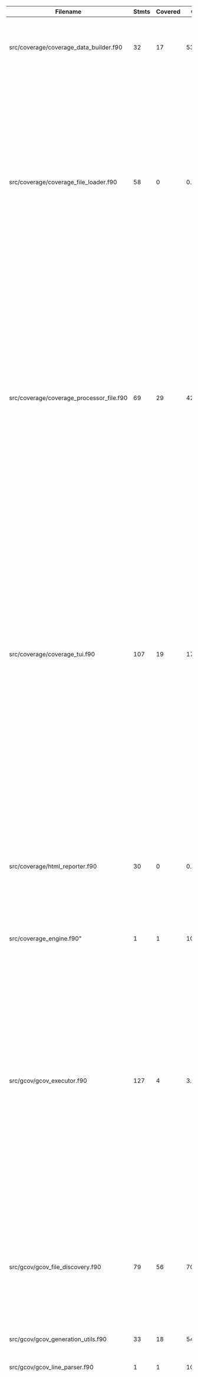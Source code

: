| Filename | Stmts | Covered | Cover | Missing |
|----------|-------|---------|-------|---------|
| src/coverage/coverage_data_builder.f90 | 32 | 17 | 53.12% | 32, 42, 51, 53, 56-57, 60-61, 64-65, 68, 70-71, 80, 82 |
| src/coverage/coverage_file_loader.f90 | 58 | 0 | 0.00% | 13, 22, 24-25, 27, 30-33, 36, 40-43, 47-51, 55, 58, 61-64, 66-68, 71-72, 74, 78-79, 81-82, 85, 95-96, 99-101, 104-105, 109-111, 114-118, 120, 123-125, 127-128, 130 |
| src/coverage/coverage_processor_file.f90 | 69 | 29 | 42.03% | 40-41, 44, 49, 52-53, 61, 64-65, 67, 71, 93, 96-98, 106, 108, 110, 121-122, 124, 136-137, 139-141, 143-144, 148, 155-156, 158-159, 165-166, 169-171, 173, 180 |
| src/coverage/coverage_tui.f90 | 107 | 19 | 17.76% | 31-33, 55, 59, 64, 71-82, 87, 94, 96, 99, 102, 105, 108, 111, 114-116, 120-121, 125, 127, 131-141, 144, 146, 150-152, 155, 157, 161-163, 166, 168, 172-177, 180, 182, 186-188, 191, 193, 198-199, 201... |
| src/coverage/html_reporter.f90 | 30 | 0 | 0.00% | 6, 24, 37-38, 43, 54, 57, 60-61, 63, 65, 69, 71-72, 76, 80, 83, 85-87, 89-90, 96, 98, 101-102, 104, 107-108, 110 |
| src/coverage_engine.f90" | 1 | 1 | 100.00% |  |
| src/gcov/gcov_executor.f90 | 127 | 4 | 3.15% | 37, 44, 47-48, 51-54, 58-61, 65-70, 74, 77, 80-82, 85, 92, 94-97, 100-104, 106, 109, 115, 117-119, 121, 124, 131-132, 135, 146-149, 151-152, 154, 157-160, 162, 165, 168, 176-179, 182-186, 188, 191,... |
| src/gcov/gcov_file_discovery.f90 | 79 | 56 | 70.89% | 38, 45, 47-49, 62, 88, 90-93, 101-103, 142, 145, 168-170, 178-180, 202 |
| src/gcov/gcov_generation_utils.f90 | 33 | 18 | 54.55% | 25, 44, 50, 53, 58, 60-63, 84, 87, 92, 94-96 |
| src/gcov/gcov_line_parser.f90 | 1 | 1 | 100.00% |  |
| src/syntax/syntax_lexer.f90 | 141 | 0 | 0.00% | 22, 29-30, 32-33, 35-36, 38, 40-42, 46-49, 53, 55-57, 61-64, 68-69, 71-74, 76-79, 81-83, 86-87, 91-92, 94, 97, 102, 104-105, 108, 113-115, 118, 122-123, 126, 131, 133-134, 136, 138, 141, 149-150, 1... |
| src/utils/auto_discovery_utils.f90 | 60 | 46 | 76.67% | 91, 95, 100, 146, 153-154, 156, 191-194, 196, 199, 206 |
| src/utils/command_utils_core.f90 | 84 | 53 | 63.10% | 53, 59, 62-63, 67, 87, 90-91, 97-98, 106, 117, 124-125, 134, 138, 158, 161-163, 187, 190-192, 194, 197, 200-201, 205-206, 227 |
| src/utils/directory_ops_core.f90 | 9 | 9 | 100.00% |  |
| src/utils/file_ops_secure.f90 | 142 | 83 | 58.45% | 85, 88-92, 96-97, 101-102, 105-106, 111-112, 133-134, 136, 140, 144, 149-150, 153, 165, 172, 175-176, 181-182, 185-188, 192-195, 199-200, 202, 220, 227, 254, 274, 290, 299, 303, 321-323, 326, 341, ... |
| src/utils/path_security_core.f90 | 75 | 48 | 64.00% | 31, 54, 56-57, 61, 67-68, 70-71, 95, 103, 115, 119-121, 123, 125-126, 130, 144, 149, 166-167, 176, 195, 195, 195 |
| src/utils/path_utils_consolidated.f90 | 76 | 3 | 3.95% | 41, 48-49, 51-53, 55, 58, 67, 73-75, 77, 79, 85, 89, 92-93, 96-100, 104, 107-108, 110, 112, 117-122, 124, 126, 128, 133-135, 137, 139, 145-147, 149, 151, 157, 162, 164-165, 167, 169, 174, 177-178, ... |
| TOTAL | 1124 | 387 | 34.43% |  |
